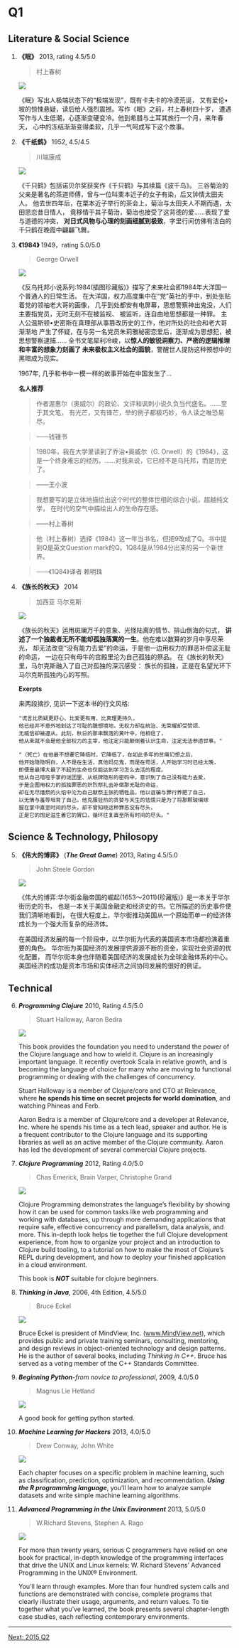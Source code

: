 # Q1
## Literature & Social Science
1. **《眠》** 2013, rating 4.5/5.0

    > 村上春树

    ![](https://raw.githubusercontent.com/ArthurChiao/reading/master/image/mian_cscs.jpg)

    《眠》写出人极端状态下的“极端发现”，既有卡夫卡的冷漠荒诞，
    又有爱伦•坡的惊悚悬疑，读后给人强烈震撼。写作《眠》之前，村上春树四十岁，
    遭遇写作与人生低潮，心逐渐变硬变冷。他到希腊与土耳其旅行一个月，来年春天，
    心中的冻结渐渐变得柔软，几乎一气呵成写下这个故事。


2. **《千纸鹤》** 1952, 4.5/4.5

    > 川端康成

    ![](https://raw.githubusercontent.com/ArthurChiao/reading/master/image/qzh_cdkc.jpg)

    《千只鹤》包括诺贝尔奖获奖作《千只鹤》与其续篇《波千鸟》。
    三谷菊治的父亲是著名的茶道师傅，曾与一位叫栗本近子的女子有染，后又钟情太田夫人。
    他去世四年后，在栗本近子举行的茶会上，菊治与太田夫人不期而遇，太田思恋昔日情人，
    竟移情于其子菊治，菊治也接受了这背德的爱……表现了爱与道德的冲突，
    **对日式风物与心理的刻画细腻到极致**，字里行间仿佛有洁白的千只鹤在晚霞中翩翩飞舞。

3. **《1984》** 1949，rating 5.0/5.0

    > George Orwell

    ![](https://raw.githubusercontent.com/ArthurChiao/reading/master/image/1984.jpg)

    《反乌托邦小说系列:1984(插图珍藏版)》描写了未来社会即1984年大洋国一个普通人的日常生活。
    在大洋国，权力高度集中在“党”英社的手中，到处张贴着党的领袖老大哥的画像，
    几乎到处都安有电屏幕，思想警察神出鬼没，人们主要指党员，无时无刻不在被监视、
    被监听，连自由地思想都是一种罪。
    主人公温斯顿•史密斯在真理部从事篡改历史的工作，他对所处的社会和老大哥渐渐地
    产生了怀疑，在与另一名党员朱莉雅秘密恋爱后，逐渐成为思想犯，被思想警察逮捕……
    全书文笔犀利冷峻，以**惊人的敏锐洞察力、严密的逻辑推理和丰富的想象力刻画了
    未来极权主义社会的面貌**，警醒世人提防这种预想中的黑暗成为现实。

    1967年, 几乎和书中一模一样的故事开始在中国发生了...

    **名人推荐**

    > 作者渥惠尔（奥威尔）的政论、文评和讽刺小说久负当代盛名。……至于其文笔，
有光芒，又有锋芒，举的例子都极巧妙，令人读之唯恐易尽。

    > ——钱锺书

    > 1980年，我在大学里读到了乔治•奥威尔（G. Orwell）的《1984》，这是一个终身难忘的经历。……对我来说，它已经不是乌托邦，而是历史了。

    > ——王小波

    > 我想要写的是立体地描绘出这个时代的整体世相的综合小说，超越纯文学，
    在时代的空气中描绘出人的生命存在感。

    > ——村上春树

    > 他（村上春树）选择《1984》这一年当书名，但把9改成了Q。书中提到Q是英文Question mark的Q。1Q84是从1984分出来的另一个新世界。

    > ——《1Q84》译者 赖明珠

4. **《族长的秋天》** 2014

    > 加西亚 马尔克斯

    ![](https://raw.githubusercontent.com/ArthurChiao/reading/master/image/Garcia_Marquez.jpg)

    《族长的秋天》运用斑斓万千的意象、光怪陆离的情节、排山倒海的句式，
    **讲述了一个独裁者无所不能却孤独落寞的一生**。他在难以数算的岁月中享尽荣光，
    却无法改变“没有能力去爱”的命运，于是他一边用权力的罪恶补偿这无耻的命运，
    一边在只有母牛的宫殿里沦为自己孤独的祭品。
    在《族长的秋天》里，马尔克斯融入了自己对孤独的深沉感受：
    族长的孤独，正是在名望光环下马尔克斯孤独内心的写照。

    **Exerpts**

    来两段摘抄, 见识一下这本书的行文风格:
    ```
    "谎言比质疑更舒心、比爱更有用、比真理更持久，
    他已经并不意外地到达了可耻的臆想境地，无权力却在统治、无荣耀却受赞颂、
    无威信却被遵从。此刻，秋日的那串飘落的黄叶中，他相信了，
    他从来就不会是他全部权力的主宰，他注定只能颠倒着认识生命，注定无法参透世事。"

    "（死亡）在他最不想要它降临时，它降临了，在如此多年的贫瘠幻想之后，
    他开始隐隐明白，人不是在生活，真他妈见鬼，而是在苟活，人开始学习时已经太晚，
    即便是最博大最了不起的生命也仅能达到学习怎么去活的程度。
    他从自己喑哑手掌的谜团里、从纸牌隐形的密码中，意识到了自己没有能力去爱，
    于是企图用权力的孤独罪恶的炽烈祭礼去补偿那无耻的命运，
    却在无尽燔祭的火焰中沦为自己献祭主张的牺牲品，他以诓骗与罪行养肥了自己，
    以无情与羞辱培育了自己，他克服狂热的贪婪与天生的怯懦只是为了将那颗玻璃球
    握在掌中直至时间的尽头，却不曾知晓这种罪恶没有尽头，
    正是它的饱足滋生着它的胃口，循环往复直至所有时间的尽头。"
    ```

## Science & Technology, Philosopy
5. **《伟大的博弈》** (***The Great Game***) 2013, Rating 4.5/5.0

    >  John Steele Gordon

    ![](https://raw.githubusercontent.com/ArthurChiao/reading/master/image/the_great_game.jpg)

    《伟大的博弈:华尔街金融帝国的崛起(1653～2011)(珍藏版)》是一本关于华尔街历史的书，
    也是一本关于美国金融史和经济史的书。它所描述的历史事件使我们清晰地看到，
    在很大程度上，华尔街推动美国从一个原始而单一的经济体成长为一个强大而复杂的经济体。

    在美国经济发展的每一个阶段中，以华尔街为代表的美国资本市场都扮演着重要的角色。
    华尔街为美国经济的发展提供源源不断的资金，实现社会资源的优化配置，
    而华尔街本身也伴随着美国经济的发展成长为全球金融体系的中心。
    美国经济的成功是资本市场和实体经济之间协同发展的很好的例证。

## Technical
6. ***Programming Clojure*** 2010, Rating 4.5/5.0

    > Stuart Halloway, Aaron Bedra

    ![](https://raw.githubusercontent.com/ArthurChiao/reading/master/image/programming_clojure.jpg)

    This book provides the foundation you need to understand the power of the
    Clojure language and how to wield it. Clojure is an increasingly important
    language. It recently overtook Scala in relative growth, and is becoming the
    language of choice for many who are moving to functional programming or
    dealing with the challenges of concurrency.

    Stuart Halloway is a member of Clojure/core and CTO at Relevance,
    where **he spends his time on secret projects for world domination**,
    and watching Phineas and Ferb.

    Aaron Bedra is a member of Clojure/core and a developer at Relevance, Inc.
    where he spends his time as a tech lead, speaker and author.
    He is a frequent contributor to the Clojure language and its supporting
    libraries as well as an active member of the Clojure community.
    Aaron has led the development of several commercial Clojure projects.

7. ***Clojure Programming*** 2012, Rating 4.0/5.0

    > Chas Emerick, Brain Varper, Christophe Grand

    ![](https://raw.githubusercontent.com/ArthurChiao/reading/master/image/clojure_programming.jpg)

    Clojure Programming demonstrates the language’s flexibility by showing how
    it can be used for common tasks like web programming and working with
    databases, up through more demanding applications that require safe,
    effective concurrency and parallelism, data analysis, and more.
    This in-depth look helps tie together the full Clojure development experience,
    from how to organize your project and an introduction to Clojure build tooling,
    to a tutorial on how to make the most of Clojure’s REPL during development,
    and how to deploy your finished application in a cloud environment.

    This book is ***NOT*** suitable for clojure beginners.

8. ***Thinking in Java***, 2006, 4th Edition, 4.5/5.0

    > Bruce Eckel

    ![](https://raw.githubusercontent.com/ArthurChiao/reading/master/image/thinking_in_java.jpg)

    Bruce Eckel is president of MindView, Inc. (www.MindView.net),
    which provides public and private training seminars, consulting, mentoring,
    and design reviews in object-oriented technology and design patterns.
    He is the author of several books, including *Thinking in C++*.
    Bruce has served as a voting member of the C++ Standards Committee.

9. ***Beginning Python***-*from novice to professional*, 2009, 4.0/5.0

    > Magnus Lie Hetland

    ![](https://raw.githubusercontent.com/ArthurChiao/reading/master/image/beginning_python_magnus.jpg)

    A good book for getting python started.

10. ***Machine Learning for Hackers*** 2013, 4.0/5.0

    >  Drew Conway, John White

    ![](https://raw.githubusercontent.com/ArthurChiao/reading/master/image/machine_learning_for_hackers.jpg)

    Each chapter focuses on a specific problem in machine learning,
    such as classification, prediction, optimization, and recommendation.
    ***Using the R programming language***, you’ll learn how to analyze sample datasets
    and write simple machine learning algorithms.

11. ***Advanced Programming in the Unix Environment*** 2013, 5.0/5.0

    > W.Richard Stevens, Stephen A. Rago

    ![](https://raw.githubusercontent.com/ArthurChiao/reading/master/image/apue_3rd_edition.jpg)

    For more than twenty years, serious C programmers have relied on one book
    for practical, in-depth knowledge of the programming interfaces that drive
    the UNIX and Linux kernels: W. Richard Stevens’ Advanced Programming
    in the UNIX® Environment.

    You’ll learn through examples.
    More than four hundred system calls and functions are demonstrated with
    concise, complete programs that clearly illustrate their usage, arguments,
    and return values. To tie together what you’ve learned, the book presents
    several chapter-length case studies, each reflecting contemporary environments.


---------------------------------
  [Next: 2015 Q2](2015_Q2.md)

